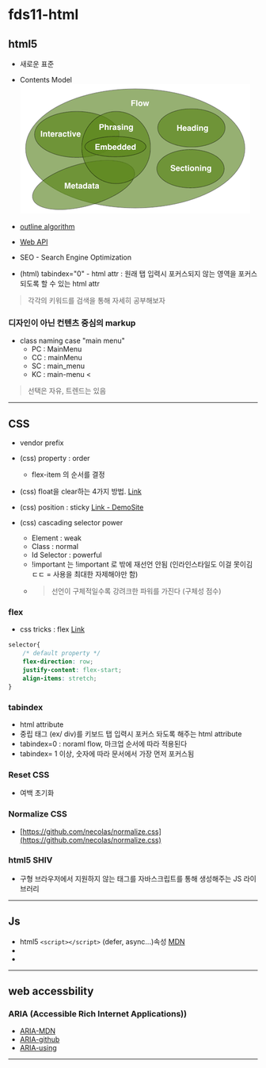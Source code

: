 # fds11-html

## html5

- 새로운 표준

- Contents Model
![Contents Model](/md_source/brcontent-venn.png)

- [outline algorithm](https://developer.mozilla.org/ko/docs/Web/HTML/HTML5_%EB%AC%B8%EC%84%9C%EC%9D%98_%EC%84%B9%EC%85%98%EA%B3%BC_%EC%9C%A4%EA%B3%BD) 

- [Web API](https://developer.mozilla.org/en-US/docs/Web/API)

- SEO - Search Engine Optimization

- (html) tabindex="0" - html attr : 원래 탭 입력시 포커스되지 않는 영역을 포커스되도록 할 수 있는 html attr

> 각각의 키워드를 검색을 통해 자세히 공부해보자

### 디자인이 아닌 컨텐츠 중심의 markup
- class naming case "main menu"
    - PC : MainMenu
    - CC : mainMenu
    - SC : main_menu
    - KC : main-menu <
> 선택은 자유, 트렌드는 있음
---

## CSS

- vendor prefix

- (css) property : order
    - flex-item 의 순서를 결정

- (css) float을 clear하는 4가지 방법. [Link](http://naradesign.net/wp/2008/05/27/144/)

- (css) position : sticky [Link - DemoSite](http://html5-demos.appspot.com/static/css/sticky.html)

- (css) cascading selector power
    - Element : weak
    - Class : normal
    - Id Selector : powerful
    - !important 는 !important 로 밖에 재선언 안됨 (인라인스타일도 이걸 못이김 ㄷㄷ = 사용을 최대한 자제해야만 함)
    - > 선언이 구체적일수록 강려크한 파워를 가진다 (구체성 점수)

### flex
- css tricks : flex [Link](https://css-tricks.com/snippets/css/a-guide-to-flexbox/)
```css
selector{
    /* default property */
    flex-direction: row;
    justify-content: flex-start;
    align-items: stretch;
}
```

### tabindex
- html attribute
- 중립 태그 (ex/ div)를 키보드 탭 입력시 포커스 돠도록 해주는 html attribute
- tabindex=0 : noraml flow, 마크업 순서에 따라 적용된다
- tabindex= 1 이상, 숫자에 따라 문서에서 가장 먼저 포커스됨

### Reset CSS
- 여백 초기화

### Normalize CSS
- [https://github.com/necolas/normalize.css](https://github.com/necolas/normalize.css)

### html5 SHIV
- 구형 브라우저에서 지원하지 않는 태그를 자바스크립트를 통해 생성해주는 JS 라이브러리
---

## Js
- html5 `<script></script>` (defer, async...)속성 [MDN](https://developer.mozilla.org/ko/docs/Web/HTML/Element/script)
- 
- 
---

## web accessbility

### ARIA (Accessible Rich Internet Applications))
- [ARIA-MDN](https://developer.mozilla.org/ko/docs/Web/Accessibility/ARIA)
- [ARIA-github](https://github.com/w3c/using-aria/)
- [ARIA-using](https://w3c.github.io/using-aria/#do)
---






